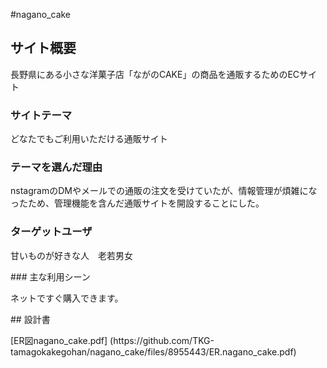 #nagano_cake

## サイト概要
長野県にある小さな洋菓子店「ながのCAKE」の商品を通販するためのECサイト
### サイトテーマ
どなたでもご利用いただける通販サイト
### テーマを選んだ理由
nstagramのDMやメールでの通販の注文を受けていたが、情報管理が煩雑になったため、管理機能を含んだ通販サイトを開設することにした。
### ターゲットユーザ
<p>甘いものが好きな人　老若男女</p>
### 主な利用シーン
<p>ネットですぐ購入できます。</p>
## 設計書
<p>
[ER図nagano_cake.pdf]
(https://github.com/TKG-tamagokakegohan/nagano_cake/files/8955443/ER.nagano_cake.pdf)
</p>



